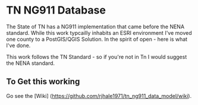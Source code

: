 # TN NG911 Database 

The State of TN has a NG911 implementation that came before the NENA standard. While this work typcailly inhabits an ESRI environment I've moved one county to a PostGIS/QGIS Solution. In the spirit of open - here is what I've done. 

This work follows the TN Standard - so if you're not in Tn I would suggest the NENA standard. 

## To Get this working 
Go see the [Wiki] (https://github.com/rjhale1971/tn_ng911_data_model/wiki).
